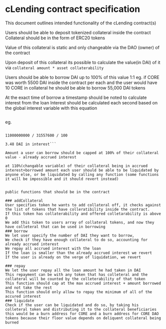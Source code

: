 # cLending contract specification

This document outlines intended functionality of the cLending contract(s)

Users should be able to deposit tokenized collateral inside the contract
Collateral should be in the form of ERC20 tokens

Value of this collateral is static and only changeable via the DAO (owner) of the contract

Upon deposit of this collateral its possible to calculate the value(in DAI) of it via
```collateral amount * asset collaterability```

Users should be able to borrow DAI up to 100% of this value 1:1
eg. if CORE was worth 5500 DAI inside the contract per each and the user would have 10 CORE in collateral
he should be able to borrow 55,000 DAI tokens

At the exact time of borrow a timestamp should be noted to calculate interest from the loan
Interest should be calculated each second based on the global interest variable 
with this equation
```  (amount dai borrowed * yearlyPercentInterest * timeSinceLastLoan) / 365 days in seconds / 100
```
eg.
``` 100 DAI borrowed * 110 yearly interst * 1,000,000 seconds since last loan / 31557600 / 100

11000000000 / 31557600 / 100

3.48 DAI in interest```

Amount a user can borrow should be capped at 100% of their collateral value - already accrued interest

at 110%(changable variable) of their collateral being in accrued interest+borrowed amount each user should be able to be liquidated by anyone else, or be liquidated by calling any function (some functions it will be impossible and it should revert instead)


public functions that should be in the contract

### addCollateral
User specifies token he wants to add collateral off, it checks against the list of tokens that have colleratibility inside the contract.
If this token has collaterability and offered colletarability is above 0
We add this token to users array of collateral tokens, and now they have colleteral that can be used in borrowing
### borrow
We let user specify the number of DAI they want to borrow,
We check if they have enough collateral to do so, accounting for already accrued interest
We repay all accrued interest with the loan 
If the loan is smaller than the already accrued interest we revert
If the user is already on the verge of liquidation, we revert

### repay
We let the user repay all the loan amount he had taken in DAI
This repayment can be with any token that has colleteral and the collateral will be counted by the colleterability of that token
This function should cap at the max accrued interest + amount borrowed and not take the rest
This function should only allow to repay the minimum of all of the accured interest
### liquidate
Check if the user can be liquidated and do so, by taking his colleteral token and distributing it to the collateral beneficiaries
this would be a burn address for CORE and a burn address for CORE DAO tokens because their floor value depends on deliquent collateral being burned


